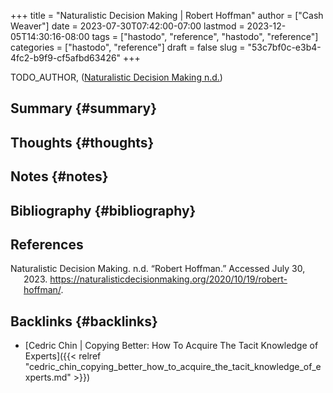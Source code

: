+++
title = "Naturalistic Decision Making | Robert Hoffman"
author = ["Cash Weaver"]
date = 2023-07-30T07:42:00-07:00
lastmod = 2023-12-05T14:30:16-08:00
tags = ["hastodo", "reference", "hastodo", "reference"]
categories = ["hastodo", "reference"]
draft = false
slug = "53c7bf0c-e3b4-4fc2-b9f9-cf5afbd63426"
+++

TODO_AUTHOR, (<a href="#citeproc_bib_item_1">Naturalistic Decision Making n.d.</a>)


## Summary {#summary}


## Thoughts {#thoughts}


## Notes {#notes}


## Bibliography {#bibliography}

## References

<style>.csl-entry{text-indent: -1.5em; margin-left: 1.5em;}</style><div class="csl-bib-body">
  <div class="csl-entry"><a id="citeproc_bib_item_1"></a>Naturalistic Decision Making. n.d. “Robert Hoffman.” Accessed July 30, 2023. <a href="https://naturalisticdecisionmaking.org/2020/10/19/robert-hoffman/">https://naturalisticdecisionmaking.org/2020/10/19/robert-hoffman/</a>.</div>
</div>


## Backlinks {#backlinks}

-   [Cedric Chin | Copying Better: How To Acquire The Tacit Knowledge of Experts]({{< relref "cedric_chin_copying_better_how_to_acquire_the_tacit_knowledge_of_experts.md" >}})
